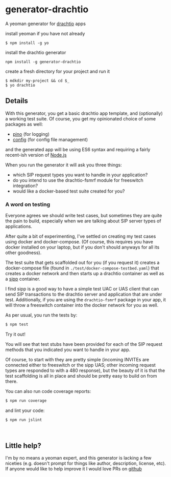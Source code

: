 # generator-drachtio 

A yeoman generator for [drachtio](https://drachtio.org) apps

install yeoman if you have not already
```
$ npm install -g yo
```
install the drachtio generator
```
npm install -g generator-drachtio
```
create a fresh directory for your project and run it
```
$ mdkdir my-project && cd $_
$ yo drachtio
```
## Details
With this generator, you get a basic drachtio app template, and (optionally) a working test suite.  Of course, you get my opinionated choice of some packages as well:
- [pino](https://www.npmjs.com/package/pino) (for logging)
- [config](https://www.npmjs.com/package/config) (for config file management)

and the generated app will be using ES6 syntax and requiring a fairly recent-ish version of [Node.js](https://nodejs.org/)

When you run the generator it will ask you three things:
- which SIP request types you want to handle in your application?
- do you intend to use the drachtio-fsmrf module for freeswitch integration?
- would like a docker-based test suite created for you?

### A word on testing
Everyone agrees we should write test cases, but sometimes they are quite the pain to build, especially when we are talking about SIP server types of applications.  

After quite a bit of experimenting, I've settled on creating my test cases using docker and docker-compose.  (Of course, this requires you have docker installed on your laptop, but if you don't should anyways for all its other goodness).

The test suite that gets scaffolded out for you (if you request it) creates a docker-compose file (found in `./test/docker-compose-testbed.yaml`) that creates a docker network and then starts up a drachtio container as well as a [sipp](http://sipp.sourceforge.net/) container.  

I find sipp is a good way to have a simple test UAC or UAS client that can send SIP transactions to the drachtio server and application that are under test.  Additionally, if you are using the `drachtio-fsmrf` package in your app, it will throw a freeswitch container into the docker network for you as well.

As per usual, you run the tests by:
```bash
$ npm test
```

Try it out!  

You will see that test stubs have been provided for each of the SIP request methods that you indicated you want to handle in your app.  

Of course, to start with they are pretty simple (incoming INVITEs are connected either to freeswitch or the sipp UAS; other incoming request types are responded to with a 480 response), but the beauty of it is that the test scaffolding is all in place and should be pretty easy to build on from there.

You can also run code coverage reports:
```bash
$ npm run coverage
```

and lint your code:
```bash
$ npm run jslint
```

<br>

## Little help?
I'm by no means a yeoman expert, and this generator is lacking a few niceties (e.g. doesn't prompt for things like author, description, license, etc).  If anyone would like to help improve it I would love PRs on [github](https://github.com/davehorton/generator-drachtio) 

